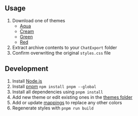 ## Usage

1. Download one of themes
    - [Aqua](https://download-directory.github.io/?url=https://github.com/VChet/telegram-export-dark/tree/master/styles/aqua)
    - [Cream](https://download-directory.github.io/?url=https://github.com/VChet/telegram-export-dark/tree/master/styles/cream)
    - [Green](https://download-directory.github.io/?url=https://github.com/VChet/telegram-export-dark/tree/master/styles/green)
    - [Red](https://download-directory.github.io/?url=https://github.com/VChet/telegram-export-dark/tree/master/styles/red)
1. Extract archive contents to your `ChatExport` folder
1. Confirm overwriting the original `styles.css` file

## Development

1. Install [Node.js](https://nodejs.org/)
1. Install [pnpm](https://pnpm.io/) `npm install pnpm --global`
1. Install all dependencies using `pnpm install`
1. Add new theme or edit existing ones in the [themes folder](./src/themes/)
1. Add or update [mappings](./src/mappings.js) to replace any other colors
1. Regenerate styles with `pnpm run build`
